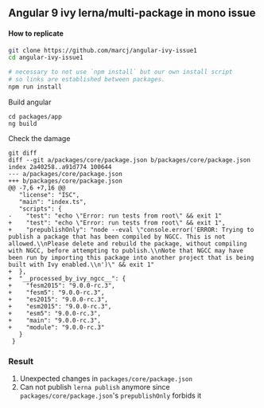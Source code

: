 ## Angular 9 ivy lerna/multi-package in mono issue


#### How to replicate

```bash
git clone https://github.com/marcj/angular-ivy-issue1
cd angular-ivy-issue1

# necessary to not use `npm install` but our own install script
# so links are established between packages.
npm run install
```

Build angular

```
cd packages/app
ng build
```

Check the damage

```
git diff
diff --git a/packages/core/package.json b/packages/core/package.json
index 2a40258..a91d774 100644
--- a/packages/core/package.json
+++ b/packages/core/package.json
@@ -7,6 +7,16 @@
   "license": "ISC",
   "main": "index.ts",
   "scripts": {
-    "test": "echo \"Error: run tests from root\" && exit 1"
+    "test": "echo \"Error: run tests from root\" && exit 1",
+    "prepublishOnly": "node --eval \"console.error('ERROR: Trying to publish a package that has been compiled by NGCC. This is not allowed.\\nPlease delete and rebuild the package, without compiling with NGCC, before attempting to publish.\\nNote that NGCC may have been run by importing this package into another project that is being built with Ivy enabled.\\n')\" && exit 1"
+  },
+  "__processed_by_ivy_ngcc__": {
+    "fesm2015": "9.0.0-rc.3",
+    "fesm5": "9.0.0-rc.3",
+    "es2015": "9.0.0-rc.3",
+    "esm2015": "9.0.0-rc.3",
+    "esm5": "9.0.0-rc.3",
+    "main": "9.0.0-rc.3",
+    "module": "9.0.0-rc.3"
   }
 }
```

### Result

1. Unexpected changes in `packages/core/package.json`
2. Can not publish `lerna publish` anymore since `packages/core/package.json`'s `prepublishOnly` forbids it
